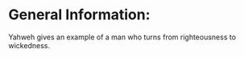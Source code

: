 # General Information:

Yahweh gives an example of a man who turns from righteousness to wickedness.